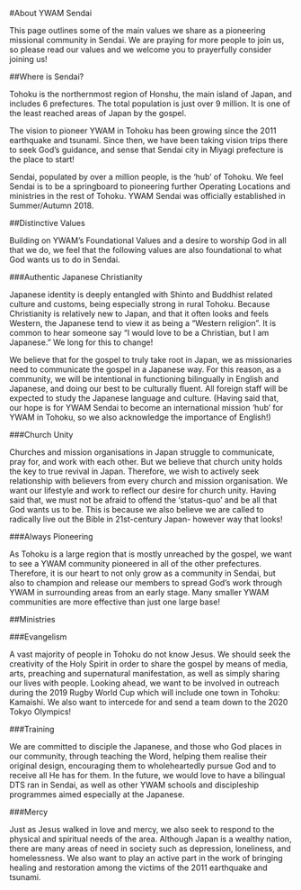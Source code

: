 #About YWAM Sendai

This page outlines some of the main values we share as a pioneering missional community in Sendai. We are praying for more people to join us, so please read our values and we welcome you to prayerfully consider joining us!

##Where is Sendai?

Tohoku is the northernmost region of Honshu, the main island of Japan, and includes 6 prefectures. The total population is just over 9 million. It is one of the least reached areas of Japan by the gospel. 

The vision to pioneer YWAM in Tohoku has been growing since the 2011 earthquake and tsunami. Since then, we have been taking vision trips there to seek God’s guidance, and sense that Sendai city in Miyagi prefecture is the place to start!

Sendai, populated by over a million people, is the ‘hub’ of Tohoku. We feel Sendai is to be a springboard to pioneering further Operating Locations and ministries in the rest of Tohoku. YWAM Sendai was officially established in Summer/Autumn 2018.

##Distinctive Values

Building on YWAM’s Foundational Values and a desire to worship God in all that we do, we feel that the following values are also foundational to what God wants us to do in Sendai.

###Authentic Japanese Christianity

Japanese identity is deeply entangled with Shinto and Buddhist related culture and customs, being especially strong in rural Tohoku. Because Christianity is relatively new to Japan, and that it often looks and feels Western, the Japanese tend to view it as being a “Western religion”. It is common to hear someone say “I would love to be a Christian, but I am Japanese.” We long for this to change!

We believe that for the gospel to truly take root in Japan, we as missionaries need to communicate the gospel in a Japanese way. For this reason, as a community, we will be intentional in functioning bilingually in English and Japanese, and doing our best to be culturally fluent. All foreign staff will be expected to study the Japanese language and culture. (Having said that, our hope is for YWAM Sendai to become an international mission ‘hub’ for YWAM in Tohoku, so we also acknowledge the importance of English!)

###Church Unity

Churches and mission organisations in Japan struggle to communicate, pray for, and work with each other. But we believe that church unity holds the key to true revival in Japan. Therefore, we wish to actively seek relationship with believers from every church and mission organisation. We want our lifestyle and work to reflect our desire for church unity. Having said that, we must not be afraid to offend the ‘status-quo’ and be all that God wants us to be. This is because we also believe we are called to radically live out the Bible in 21st-century Japan- however way that looks!

###Always Pioneering

As Tohoku is a large region that is mostly unreached by the gospel, we want to see a YWAM community pioneered in all of the other prefectures. Therefore, it is our heart to not only grow as a community in Sendai, but also to champion and release our members to spread God’s work through YWAM in surrounding areas from an early stage. Many smaller YWAM communities are more effective than just one large base!

##Ministries

###Evangelism

A vast majority of people in Tohoku do not know Jesus. We should seek the creativity of the Holy Spirit in order to share the gospel by means of media, arts, preaching and supernatural manifestation, as well as simply sharing our lives with people. Looking ahead, we want to be involved in outreach during the 2019 Rugby World Cup which will include one town in Tohoku: Kamaishi. We also want to intercede for and send a team down to the 2020 Tokyo Olympics!

###Training

We are committed to disciple the Japanese, and those who God places in our community, through teaching the Word, helping them realise their original design, encouraging them to wholeheartedly pursue God and to receive all He has for them. In the future, we would love to have a bilingual DTS ran in Sendai, as well as other YWAM schools and discipleship programmes aimed especially at the Japanese.

###Mercy

Just as Jesus walked in love and mercy, we also seek to respond to the physical and spiritual needs of the area. Although Japan is a wealthy nation, there are many areas of need in society such as depression, loneliness, and homelessness. We also want to play an active part in the work of bringing healing and restoration among the victims of the 2011 earthquake and tsunami.